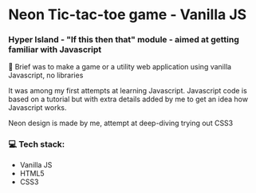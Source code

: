 # Neon Tic-tac-toe game - Vanilla JS

### Hyper Island  - "If this then that" module - aimed at getting familiar with Javascript

:briefcase: Brief was to make a game or a utility web application using vanilla Javascript, no libraries

It was among my first attempts at learning Javascript. Javascript code is based on a tutorial but with extra details added by me to get an idea how Javascript works. 

Neon design is made by me, attempt at deep-diving trying out CSS3 

### :computer: Tech stack:

* Vanilla JS
* HTML5
* CSS3


